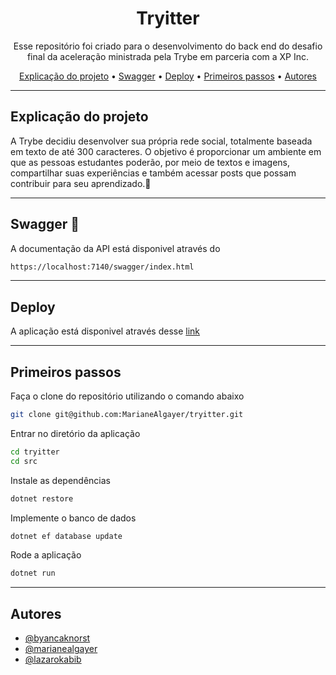 <h1 align="center">Tryitter</h1>

<p align="center">Esse repositório foi criado para o desenvolvimento do back end do desafio final da aceleração ministrada pela Trybe em parceria com a XP Inc. </p>

<p align="center">
  <a href="#Explicação do projeto">Explicação do projeto</a> •
  <a href="#Swagger">Swagger</a> •
  <a href="#Deploy">Deploy</a> •
  <a href="#Primeiros passos">Primeiros passos</a> •
  <a href="#Autores">Autores</a> 
</p>

---

## Explicação do projeto

A Trybe decidiu desenvolver sua própria rede social, totalmente baseada em texto de até 300 caracteres. O objetivo é proporcionar um ambiente em que as pessoas estudantes poderão, por meio de textos e imagens, compartilhar suas experiências e também acessar posts que possam contribuir para seu aprendizado.💚


---

## Swagger :bookmark_tabs:

A documentação da API está disponivel através do

```bash
https://localhost:7140/swagger/index.html
```

---

## Deploy

A aplicação está disponivel através desse [link](https://tryitter-blm-group.azurewebsites.net/)

---

## Primeiros passos

Faça o clone do repositório utilizando o comando abaixo

```bash
git clone git@github.com:MarianeAlgayer/tryitter.git
```

Entrar no diretório da aplicação

```bash
cd tryitter
cd src
```

Instale as dependências

```bash
dotnet restore
```

Implemente o banco de dados

```bash
dotnet ef database update
```

Rode a aplicação

```bash
dotnet run
```

---

## Autores

- [@byancaknorst](https://www.github.com/byancaknorst)
- [@marianealgayer](https://github.com/MarianeAlgayer)
- [@lazarokabib](https://github.com/fontanez123)
